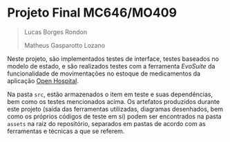 # Projeto Final MC646/MO409

> Lucas Borges Rondon
>
> Matheus Gasparotto Lozano

Neste projeto, são implementados testes de interface, testes baseados no modelo de estado, e são realizados testes com a ferramenta *EvoSuite* da funcionalidade de movimentações no estoque de medicamentos da aplicação [Open Hospital](https://www.open-hospital.org/).

Na pasta `src`, estão armazenados o item em teste e suas dependências, bem como os testes mencionados acima. Os artefatos produzidos durante este projeto (saída das ferramentas utilizadas, diagramas desenhados, bem como os próprios códigos de teste em si) podem ser encontrados na pasta `assets` na raiz do repositório, separados em pastas de acordo com as ferramentas e técnicas a que se referem.
